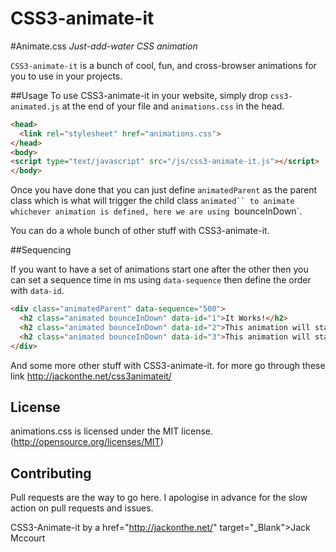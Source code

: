 CSS3-animate-it
===============

#Animate.css
*Just-add-water CSS animation*

`CSS3-animate-it` is a bunch of cool, fun, and cross-browser animations for you to use in your projects.

##Usage
To use CSS3-animate-it in your website, simply drop `css3-animated.js` at the end of your file and `animations.css` in the head.

```html
<head>
  <link rel="stylesheet" href="animations.css">
</head>
<body>
<script type="text/javascript" src="/js/css3-animate-it.js"></script>
</body>
```


Once you have done that you can just define `animatedParent` as the parent class which is what will trigger the child class `animated`` to animate whichever animation is defined, here we are using `bounceInDown`. 

You can do a whole bunch of other stuff with CSS3-animate-it.

##Sequencing

If you want to have a set of animations start one after the other then you can set a sequence time in ms using `data-sequence` then define the order with `data-id`. 



```html
<div class="animatedParent" data-sequence="500">
  <h2 class="animated bounceInDown" data-id="1">It Works!</h2>
  <h2 class="animated bounceInDown" data-id="2">This animation will start 500ms after</h2>
  <h2 class="animated bounceInDown" data-id="3">This animation will start 500ms after</h2>
</div>
```

And some more other stuff with CSS3-animate-it. for more go through these link <a href="http://jackonthe.net/css3animateit/" target="_Blank">http://jackonthe.net/css3animateit/</a>


## License
animations.css is licensed under the MIT license. (http://opensource.org/licenses/MIT)

## Contributing
Pull requests are the way to go here. I apologise in advance for the slow action on pull requests and issues.

CSS3-Animate-it by a href="http://jackonthe.net/" target="_Blank">Jack Mccourt</a>

